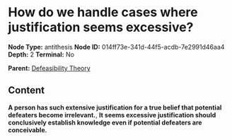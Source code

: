 # How do we handle cases where justification seems excessive?

**Node Type:** antithesis
**Node ID:** 014ff73e-341d-44f5-acdb-7e2991d46aa4
**Depth:** 2
**Terminal:** No

**Parent:** [Defeasibility Theory](defeasibility-theory.md)

## Content

**A person has such extensive justification for a true belief that potential defeaters become irrelevant.**, **It seems excessive justification should conclusively establish knowledge even if potential defeaters are conceivable.**
